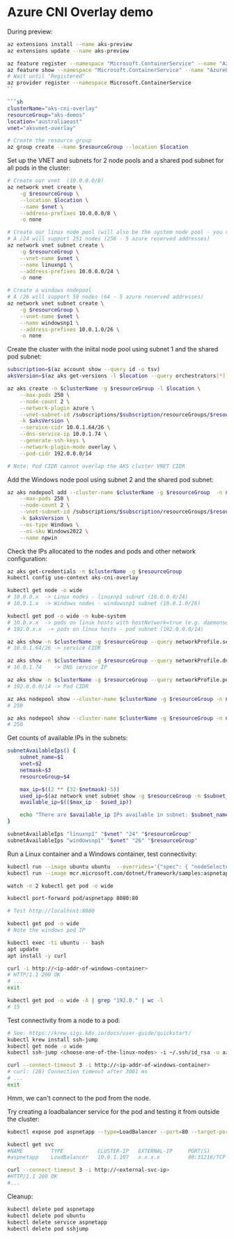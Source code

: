 Azure CNI Overlay demo
======================

During preview:

```sh
az extensions install --name aks-preview
az extensions update --name aks-preview

az feature register --namespace "Microsoft.ContainerService" --name "AzureOverlayPreview"
az feature show --namespace "Microsoft.ContainerService" --name "AzureOverlayPreview"
# Wait until "Registered"
az provider register --namespace Microsoft.ContainerService
``

```sh
clusterName="aks-cni-overlay"
resourceGroup="aks-demos"
location="australiaeast"
vnet="aksvnet-overlay"

# Create the resource group
az group create --name $resourceGroup --location $location
```

Set up the VNET and subnets for 2 node pools and a shared pod subnet for all pods in the cluster:

```sh
# Create our vnet  (10.0.0.0/8)
az network vnet create \
    -g $resourceGroup \
    --location $location \
    --name $vnet \
    --address-prefixes 10.0.0.0/8 \
    -o none

# Create our linux node pool (will also be the system node pool - you can split this out from a linux user pool)
# A /24 will support 251 nodes (256 - 5 azure reserved addresses)
az network vnet subnet create \
    -g $resourceGroup \
    --vnet-name $vnet \
    --name linuxnp1 \
    --address-prefixes 10.0.0.0/24 \
    -o none 

# Create a windows nodepool
# A /26 will support 59 nodes (64 - 5 azure reserved addresses)
az network vnet subnet create \
    -g $resourceGroup \
    --vnet-name $vnet \
    --name windowsnp1 \
    --address-prefixes 10.0.1.0/26 \
    -o none
```

Create the cluster with the iniital node pool using subnet 1 and the shared pod subnet:

```sh
subscription=$(az account show --query id -o tsv)
aksVersion=$(az aks get-versions -l $location --query orchestrators[*].orchestratorVersion -o tsv | sort -nr | head -n1)

az aks create -n $clusterName -g $resourceGroup -l $location \
    --max-pods 250 \
    --node-count 2 \
    --network-plugin azure \
    --vnet-subnet-id /subscriptions/$subscription/resourceGroups/$resourceGroup/providers/Microsoft.Network/virtualNetworks/$vnet/subnets/linuxnp1 \
    -k $aksVersion \
    --service-cidr 10.0.1.64/26 \
    --dns-service-ip 10.0.1.74 \
    --generate-ssh-keys \
    --network-plugin-mode overlay \
    --pod-cidr 192.0.0.0/14

# Note: Pod CIDR cannot overlap the AKS cluster VNET CIDR
```

Add the Windows node pool using subnet 2 and the shared pod subnet:

```sh
az aks nodepool add --cluster-name $clusterName -g $resourceGroup  -n newnodepool \
    --max-pods 250 \
    --node-count 2 \
    --vnet-subnet-id /subscriptions/$subscription/resourceGroups/$resourceGroup/providers/Microsoft.Network/virtualNetworks/$vnet/subnets/windowsnp1 \
    -k $aksVersion \
    --os-type Windows \
    --os-sku Windows2022 \
    --name npwin
```

Check the IPs allocated to the nodes and pods and other network configuration:

```sh
az aks get-credentials -n $clusterName -g $resourceGroup
kubectl config use-context aks-cni-overlay

kubectl get node -o wide
# 10.0.0.x  -> Linux nodes - linuxnp1 subnet (10.0.0.0/24)
# 10.0.1.x  -> Windows nodes - windowsnp1 subnet (10.0.1.0/26)

kubectl get pod -o wide -n kube-system
# 10.0.x.x  -> pods on linux hosts with hostNetwork=true (e.g. daemonsets) - linuxnp1 subnet (10.0.0.0/24)
# 192.0.x.x  -> pods on linux hosts - pod subnet (192.0.0.0/14)

az aks show -n $clusterName -g $resourceGroup --query networkProfile.serviceCidr -o tsv
# 10.0.1.64/26 -> service CIDR

az aks show -n $clusterName -g $resourceGroup --query networkProfile.dnsServiceIp -o tsv
# 10.0.1.74    -> DNS service IP

az aks show -n $clusterName -g $resourceGroup --query networkProfile.podCidr -o tsv
# 192.0.0.0/14 -> Pod CIDR

az aks nodepool show --cluster-name $clusterName -g $resourceGroup -n nodepool1 --query maxPods
# 250

az aks nodepool show --cluster-name $clusterName -g $resourceGroup -n npwin --query maxPods
# 250
```

Get counts of available IPs in the subnets:

```sh
subnetAvailableIps() {
    subnet_name=$1
    vnet=$2
    netmask=$3
    resourceGroup=$4

    max_ip=$((2 ** (32-$netmask)-5))
    used_ip=$(az network vnet subnet show -g $resourceGroup -n $subnet_name --vnet-name $vnet -o json | jq  ".ipConfigurations[].id" | wc -l)
    available_ip=$(($max_ip - $used_ip))

    echo "There are $available_ip IPs available in subnet: $subnet_name"
}

subnetAvailableIps "linuxnp1" "$vnet" "24" "$resourceGroup"
subnetAvailableIps "windowsnp1" "$vnet" "26" "$resourceGroup"
```

Run a Linux container and a Windows container, test connectivity:

```sh
kubectl run --image ubuntu ubuntu  --overrides='{"spec": { "nodeSelector": {"kubernetes.io/os": "linux"}}}' -- sleep 1000000
kubectl run --image mcr.microsoft.com/dotnet/framework/samples:aspnetapp aspnetapp --overrides='{"spec": { "nodeSelector": {"kubernetes.io/os": "windows"}}}'

watch -n 2 kubectl get pod -o wide

kubectl port-forward pod/aspnetapp 8080:80

# Test http://localhost:8080

kubectl get pod -o wide
# Note the windows pod IP

kubectl exec -ti ubuntu -- bash
apt update
apt install -y curl

curl -i http://<ip-addr-of-windows-container>
# HTTP/1.1 200 OK
# ...
exit

kubectl get pod -o wide -A | grep "192.0." | wc -l
# 15
```

Test connectivity from a node to a pod:

```sh
# See: https://krew.sigs.k8s.io/docs/user-guide/quickstart/
kubectl krew install ssh-jump
kubectl get node -o wide
kubectl ssh-jump <choose-one-of-the-linux-nodes> -i ~/.ssh/id_rsa -u azureuser

curl --connect-timeout 3 -i http://<ip-addr-of-windows-container>
# curl: (28) Connection timeout after 3001 ms
# ...
exit
```

Hmm, we can't connect to the pod from the node.

Try creating a loadbalancer service for the pod and testing it from outside the cluster:

```sh
kubectl expose pod aspnetapp --type=LoadBalancer --port=80 --target-port=80

kubectl get svc
#NAME         TYPE           CLUSTER-IP   EXTERNAL-IP     PORT(S)        AGE
#aspnetapp    LoadBalancer   10.0.1.107   x.x.x.x         80:31216/TCP   30s

curl --connect-timeout 3 -i http://<external-svc-ip>
#HTTP/1.1 200 OK
#...
```

Cleanup:

```sh
kubectl delete pod aspnetapp
kubectl delete pod ubuntu
kubectl delete service aspnetapp
kubectl delete pod sshjump
```
